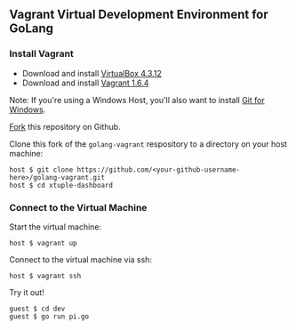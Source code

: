 ## Vagrant Virtual Development Environment for GoLang

###  Install Vagrant ###

* Download and install [VirtualBox 4.3.12](https://www.virtualbox.org/wiki/Downloads)
* Download and install [Vagrant 1.6.4](http://www.vagrantup.com/downloads.html)

Note: If you're using a Windows Host, you'll also want to install [Git for Windows](http://git-scm.com/download/win).

[Fork](http://github.com/lynnaloo/golang-vagrant/fork) this repository on Github.

Clone this fork of the `golang-vagrant` respository to a directory on your host machine:

    host $ git clone https://github.com/<your-github-username-here>/golang-vagrant.git
    host $ cd xtuple-dashboard

### Connect to the Virtual Machine ###

Start the virtual machine:

    host $ vagrant up

Connect to the virtual machine via ssh:

    host $ vagrant ssh

Try it out!

    guest $ cd dev
    guest $ go run pi.go

